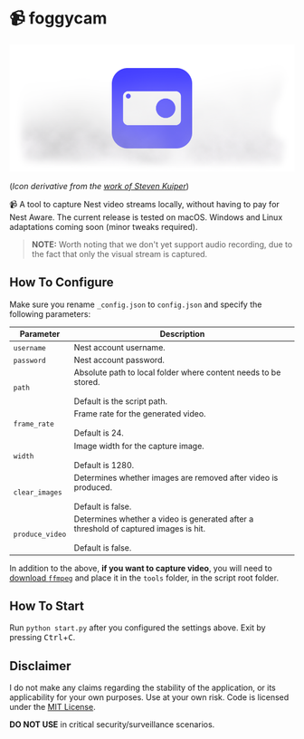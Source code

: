 # 📹 foggycam

![Foggycam logo](foggycam-logo.png)

(_Icon derivative from the [work of Steven Kuiper](https://www.iconfinder.com/icons/408402/camera_icon#size=256)_)

📹  A tool to capture Nest video streams locally, without having to pay for Nest Aware. The current release is tested on macOS. Windows and Linux adaptations coming soon (minor tweaks required).

>**NOTE:** Worth noting that we don't yet support audio recording, due to the fact that only the visual stream is captured.

## How To Configure

Make sure you rename `_config.json` to `config.json` and specify the following parameters:

|Parameter|Description|
|-----|-----|
|`username`|Nest account username.|
|`password`|Nest account password.|
|`path`|Absolute path to local folder where content needs to be stored.<br/><br/>Default is the script path.|
|`frame_rate`|Frame rate for the generated video.<br/><br/>Default is 24.|
|`width`|Image width for the capture image.<br/><br/>Default is 1280.|
|`clear_images`|Determines whether images are removed after video is produced.<br/><br/>Default is false.|
|`produce_video`|Determines whether a video is generated after a threshold of captured images is hit.<br/><br/>Default is false.|

In addition to the above, **if you want to capture video**, you will need to [download `ffmpeg`](https://www.ffmpeg.org/download.html) and place it in the `tools` folder, in the script root folder.

## How To Start

Run `python start.py` after you configured the settings above. Exit by pressing <kbd>Ctrl</kbd>+<kbd>C</kbd>.

## Disclaimer

I do not make any claims regarding the stability of the application, or its applicability for your own purposes. Use at your own risk. Code is licensed under the [MIT License](https://opensource.org/licenses/MIT).

**DO NOT USE** in critical security/surveillance scenarios.
